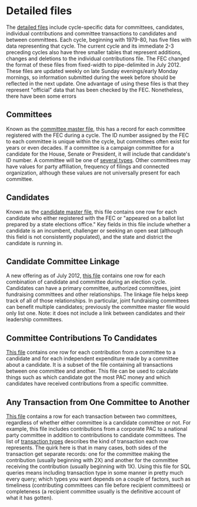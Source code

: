 Detailed files
========

The [detailed files](http://www.fec.gov/finance/disclosure/ftpdet.shtml) include cycle-specific data for committees, candidates, individual contributions and committee transactions to candidates and between committees. Each cycle, beginning with 1979-80, has five files with data representing that cycle. The current cycle and its immediate 2-3 preceding cycles also have three smaller tables that represent additions, changes and deletions to the individual contributions file. The FEC changed the format of these files from fixed-width to pipe-delimited in July 2012. These files are updated weekly on late Sunday evenings/early Monday mornings, so information submitted during the week before should be reflected in the next update. One advantage of using these files is that they represent "official" data that has been checked by the FEC. Nonetheless, there have been some errors

Committees
---------

Known as the [committee master file](http://www.fec.gov/finance/disclosure/metadata/DataDictionaryCommitteeMaster.shtml), this has a record for each committee registered with the FEC during a cycle. The ID number assigned by the FEC to each committee is unique within the cycle, but committees often exist for years or even decades. If a committee is a campaign committee for a candidate for the House, Senate or President, it will include that candidate's ID number. A committee will be one of [several types](http://www.fec.gov/finance/disclosure/metadata/CommitteeTypeCodes.shtml). Other committees may have values for party affiliation, frequency of filings and connected organization, although these values are not universally present for each committee.

Candidates
---------

Known as the [candidate master file](http://www.fec.gov/finance/disclosure/metadata/DataDictionaryCandidateMaster.shtml), this file contains one row for each candidate who either registered with the FEC or "appeared on a ballot list prepared by a state elections office." Key fields in this file include whether a candidate is an incumbent, challenger or seeking an open seat (although this field is not consistently populated), and the state and district the candidate is running in.

Candidate Committee Linkage
---------

A new offering as of July 2012, [this file](http://www.fec.gov/finance/disclosure/metadata/DataDictionaryCandCmteLinkage.shtml) contains one row for each combination of candidate and committee during an election cycle. Candidates can have a primary committee, authorized committees, joint fundraising committees and other relationships. The linkage file helps keep track of all of those relationships. In particular, joint fundraising committees can benefit multiple candidates; previously the committee master file would only list one. Note: it does not include a link between candidates and their leadership committees.

Committee Contributions To Candidates
---------

[This file](http://www.fec.gov/finance/disclosure/metadata/DataDictionaryContributionstoCandidates.shtml) contains one row for each contribution from a committee to a candidate and for each independent expenditure made by a committee about a candidate. It is a subset of the file containing all transactions between one committee and another. This file can be used to calculate things such as which candidate got the most PAC money and which candidates have received contributions from a specific committee.

Any Transaction from One Committee to Another
---------

[This file](http://www.fec.gov/finance/disclosure/metadata/DataDictionaryCommitteetoCommittee.shtml) contains a row for each transaction between two committees, regardless of whether either committee is a candidate committee or not. For example, this file includes contributions from a corporate PAC to a national party committee in addition to contributions to candidate committees. The list of [transaction types](http://www.fec.gov/finance/disclosure/metadata/DataDictionaryTransactionTypeCodes.shtml) describes the kind of transaction each row represents. The quirk here is that in many cases, both sides of the transaction get separate records: one for the committee making the contribution (usually beginning with 2X) and another for the committee receiving the contribution (usually beginning with 1X). Using this file for SQL queries means including transaction type in some manner in pretty much every query; which types you want depends on a couple of factors, such as timeliness (contributing committees can file before recipient committees) or completeness (a recipient committee usually is the definitive account of what it has gotten).